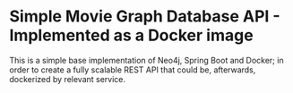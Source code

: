 # Simple Movie Graph Database API - Implemented as a Docker image
This is a simple base implementation of Neo4j, Spring Boot and Docker; in order to create a fully scalable REST API that could be, afterwards, dockerized by relevant service. 
